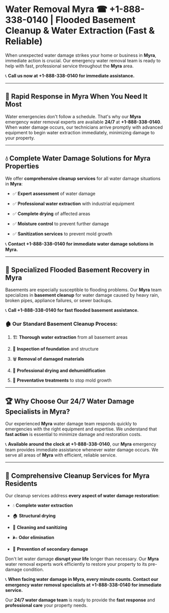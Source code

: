 # Water Removal Myra ☎ +1-888-338-0140 | Flooded Basement Cleanup & Water Extraction (Fast & Reliable)

When unexpected water damage strikes your home or business in **Myra**, immediate action is crucial. Our emergency water removal team is ready to help with fast, professional service throughout the **Myra** area. 

📞 **Call us now at +1-888-338-0140 for immediate assistance.**
---
## 🚀 Rapid Response in Myra When You Need It Most
Water emergencies don't follow a schedule. That's why our **Myra** emergency water removal experts are available **24/7** at **+1-888-338-0140**. When water damage occurs, our technicians arrive promptly with advanced equipment to begin water extraction immediately, minimizing damage to your property.
---
## 💧 Complete Water Damage Solutions for Myra Properties
We offer **comprehensive cleanup services** for all water damage situations in **Myra**:
- ✅ **Expert assessment** of water damage  
- ✅ **Professional water extraction** with industrial equipment  
- ✅ **Complete drying** of affected areas  
- ✅ **Moisture control** to prevent further damage  
- ✅ **Sanitization services** to prevent mold growth  
📞 **Contact +1-888-338-0140 for immediate water damage solutions in Myra.**
---
## 🌊 Specialized Flooded Basement Recovery in Myra
Basements are especially susceptible to flooding problems. Our **Myra** team specializes in **basement cleanup** for water damage caused by heavy rain, broken pipes, appliance failures, or sewer backups. 
📞 **Call +1-888-338-0140 for fast flooded basement assistance.**
### 🏚️ Our Standard Basement Cleanup Process:
1. 🏗️ **Thorough water extraction** from all basement areas  
2. 🔎 **Inspection of foundation** and structure  
3. 🗑️ **Removal of damaged materials**  
4. 💨 **Professional drying and dehumidification**  
5. 🚫 **Preventative treatments** to stop mold growth  
---
## 🏆 Why Choose Our 24/7 Water Damage Specialists in Myra?
Our experienced **Myra** water damage team responds quickly to emergencies with the right equipment and expertise. We understand that **fast action** is essential to minimize damage and restoration costs.
📞 **Available around the clock at +1-888-338-0140**, our **Myra** emergency team provides immediate assistance whenever water damage occurs. We serve all areas of **Myra** with efficient, reliable service.
---
## 🧹 Comprehensive Cleanup Services for Myra Residents
Our cleanup services address **every aspect of water damage restoration**:
- 💧 **Complete water extraction**  
- 🏠 **Structural drying**  
- 🧼 **Cleaning and sanitizing**  
- 🌬️ **Odor elimination**  
- 🚫 **Prevention of secondary damage**  
Don't let water damage **disrupt your life** longer than necessary. Our **Myra** water removal experts work efficiently to restore your property to its pre-damage condition.
📞 **When facing water damage in Myra, every minute counts. Contact our emergency water removal specialists at +1-888-338-0140 for immediate service.**
Our **24/7 water damage team** is ready to provide the **fast response** and **professional care** your property needs.
